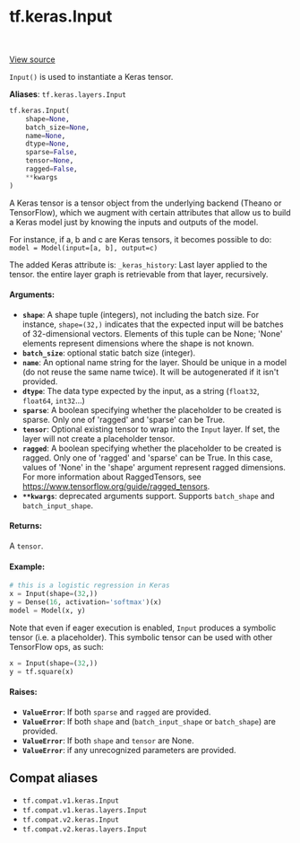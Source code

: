 <div itemscope itemtype="http://developers.google.com/ReferenceObject">
<meta itemprop="name" content="tf.keras.Input" />
<meta itemprop="path" content="Stable" />
</div>

# tf.keras.Input

<!-- Insert buttons and diff -->

<table class="tfo-notebook-buttons tfo-api" align="left">
</table>

<a target="_blank" href="/code/stable/tensorflow/python/keras/engine/input_layer.py">View source</a>



`Input()` is used to instantiate a Keras tensor.

**Aliases**: `tf.keras.layers.Input`

``` python
tf.keras.Input(
    shape=None,
    batch_size=None,
    name=None,
    dtype=None,
    sparse=False,
    tensor=None,
    ragged=False,
    **kwargs
)
```



<!-- Placeholder for "Used in" -->

A Keras tensor is a tensor object from the underlying backend
(Theano or TensorFlow), which we augment with certain
attributes that allow us to build a Keras model
just by knowing the inputs and outputs of the model.

For instance, if a, b and c are Keras tensors,
it becomes possible to do:
`model = Model(input=[a, b], output=c)`

The added Keras attribute is:
    `_keras_history`: Last layer applied to the tensor.
        the entire layer graph is retrievable from that layer,
        recursively.

#### Arguments:


* <b>`shape`</b>: A shape tuple (integers), not including the batch size.
    For instance, `shape=(32,)` indicates that the expected input
    will be batches of 32-dimensional vectors. Elements of this tuple
    can be None; 'None' elements represent dimensions where the shape is
    not known.
* <b>`batch_size`</b>: optional static batch size (integer).
* <b>`name`</b>: An optional name string for the layer.
    Should be unique in a model (do not reuse the same name twice).
    It will be autogenerated if it isn't provided.
* <b>`dtype`</b>: The data type expected by the input, as a string
    (`float32`, `float64`, `int32`...)
* <b>`sparse`</b>: A boolean specifying whether the placeholder to be created is
    sparse. Only one of 'ragged' and 'sparse' can be True.
* <b>`tensor`</b>: Optional existing tensor to wrap into the `Input` layer.
    If set, the layer will not create a placeholder tensor.
* <b>`ragged`</b>: A boolean specifying whether the placeholder to be created is
    ragged. Only one of 'ragged' and 'sparse' can be True. In this case,
    values of 'None' in the 'shape' argument represent ragged dimensions.
    For more information about RaggedTensors, see
    https://www.tensorflow.org/guide/ragged_tensors.
* <b>`**kwargs`</b>: deprecated arguments support. Supports `batch_shape` and
    `batch_input_shape`.


#### Returns:

A `tensor`.



#### Example:



```python
# this is a logistic regression in Keras
x = Input(shape=(32,))
y = Dense(16, activation='softmax')(x)
model = Model(x, y)
```

Note that even if eager execution is enabled,
`Input` produces a symbolic tensor (i.e. a placeholder).
This symbolic tensor can be used with other
TensorFlow ops, as such:

```python
x = Input(shape=(32,))
y = tf.square(x)
```

#### Raises:


* <b>`ValueError`</b>: If both `sparse` and `ragged` are provided.
* <b>`ValueError`</b>: If both `shape` and (`batch_input_shape` or `batch_shape`) are
  provided.
* <b>`ValueError`</b>: If both `shape` and `tensor` are None.
* <b>`ValueError`</b>: if any unrecognized parameters are provided.

## Compat aliases

* `tf.compat.v1.keras.Input`
* `tf.compat.v1.keras.layers.Input`
* `tf.compat.v2.keras.Input`
* `tf.compat.v2.keras.layers.Input`

